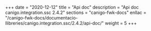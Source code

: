 +++
date        = "2020-12-12"
title       = "Api doc"
description = "Api doc canigo.integration.ssc 2.4.2"
sections    = "canigo-fwk-docs"
enllac		= "/canigo-fwk-docs/documentacio-llibreries/canigo.integration.ssc/2.4.2/api-doc/"
weight		= 5
+++
